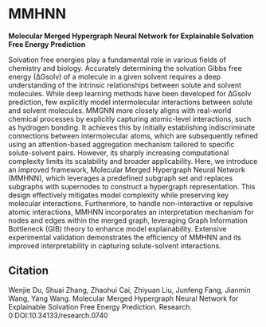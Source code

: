 # MMHNN

**Molecular Merged Hypergraph Neural Network for Explainable Solvation Free Energy Prediction**

Solvation free energies play a fundamental role in various fields of chemistry and biology. Accurately determining the solvation Gibbs free energy (∆Gsolv) of a molecule in a given solvent requires a deep understanding of the intrinsic relationships between solute and solvent molecules. While deep learning methods have been developed for ∆Gsolv prediction, few explicitly model intermolecular interactions between solute and solvent molecules. MMGNN more closely aligns with real-world chemical processes by explicitly capturing atomic-level interactions, such as hydrogen bonding. It achieves this by initially establishing indiscriminate connections between intermolecular atoms, which are subsequently refined using an attention-based aggregation mechanism tailored to specific solute-solvent pairs. However, its sharply increasing computational complexity limits its scalability and broader applicability. Here, we introduce an improved framework, Molecular Merged Hypergraph Neural Network (MMHNN), which leverages a predefined subgraph set and replaces subgraphs with supernodes to construct a hypergraph representation. This design effectively mitigates model complexity while preserving key molecular interactions. Furthermore, to handle non-interactive or repulsive atomic interactions, MMHNN incorporates an interpretation mechanism for nodes and edges within the merged graph, leveraging Graph Information Bottleneck (GIB) theory to enhance model explainability. Extensive experimental validation demonstrates the efficiency of MMHNN and its improved interpretability in capturing solute-solvent interactions.







## Citation


Wenjie Du, Shuai Zhang, Zhaohui Cai, Zhiyuan Liu, Junfeng Fang, Jianmin Wang, Yang Wang. Molecular Merged Hypergraph Neural Network for Explainable Solvation Free Energy Prediction. Research. 0:DOI:10.34133/research.0740





